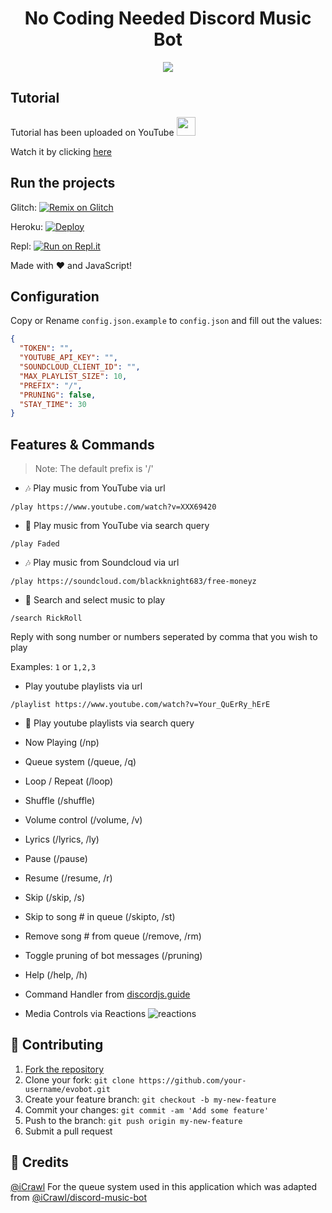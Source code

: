 <h1 align="center">No Coding Needed Discord Music Bot</h1>
<p align="center"><img src="http://www.simpleimageresizer.com/_uploads/photos/7902fd72/images_1_1280x640_1_50.png"></p>

## Tutorial
Tutorial has been uploaded on YouTube <img src="https://www.youtube.com/about/static/svgs/icons/brand-resources/YouTube_icon_full-color.svg?cache=f2ec7a5" width="30px"> 

Watch it by clicking [here](https://bit.ly/blackknight683)

## Run the projects

Glitch: [![Remix on Glitch](https://cdn.glitch.com/2703baf2-b643-4da7-ab91-7ee2a2d00b5b%2Fremix-button.svg)](https://glitch.com/edit/#!/import/github/BlackKnight683/Broken-Disc)

Heroku: [![Deploy](https://www.herokucdn.com/deploy/button.svg)](https://heroku.com/deploy?template=https://github.com/BlackKnight683/Broken-Disc)

Repl: [![Run on Repl.it](https://repl.it/badge/github/BlackKnight683/Broken-Disc)](https://repl.it/github/BlackKnight683/Broken-Disc)


Made with :heart: and JavaScript!

## Configuration

Copy or Rename `config.json.example` to `config.json` and fill out the values:

```json
{
  "TOKEN": "",
  "YOUTUBE_API_KEY": "",
  "SOUNDCLOUD_CLIENT_ID": "",
  "MAX_PLAYLIST_SIZE": 10,
  "PREFIX": "/",
  "PRUNING": false,
  "STAY_TIME": 30
}
```

## Features & Commands

> Note: The default prefix is '/'

* 🎶 Play music from YouTube via url

`/play https://www.youtube.com/watch?v=XXX69420`

* 🔎 Play music from YouTube via search query

`/play Faded`

* 🎶 Play music from Soundcloud via url

`/play https://soundcloud.com/blackknight683/free-moneyz`

* 🔎 Search and select music to play

`/search RickRoll`

Reply with song number or numbers seperated by comma that you wish to play

Examples: `1` or `1,2,3`

* Play youtube playlists via url

`/playlist https://www.youtube.com/watch?v=Your_QuErRy_hErE`

* 🔎 Play youtube playlists via search query

* Now Playing (/np)
* Queue system (/queue, /q)
* Loop / Repeat (/loop)
* Shuffle (/shuffle)
* Volume control (/volume, /v)
* Lyrics (/lyrics, /ly)
* Pause (/pause)
* Resume (/resume, /r)
* Skip (/skip, /s)
* Skip to song # in queue (/skipto, /st)
* Remove song # from queue (/remove, /rm)
* Toggle pruning of bot messages (/pruning)
* Help (/help, /h)
* Command Handler from [discordjs.guide](https://discordjs.guide/)
* Media Controls via Reactions
![reactions](https://i.imgur.com/j7CevsH.png)

## 🤝 Contributing

1. [Fork the repository](https://github.com/eritislami/evobot/fork)
2. Clone your fork: `git clone https://github.com/your-username/evobot.git`
3. Create your feature branch: `git checkout -b my-new-feature`
4. Commit your changes: `git commit -am 'Add some feature'`
5. Push to the branch: `git push origin my-new-feature`
6. Submit a pull request

## 📝 Credits

[@iCrawl](https://github.com/iCrawl) For the queue system used in this application which was adapted from [@iCrawl/discord-music-bot](https://github.com/iCrawl/discord-music-bot)